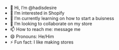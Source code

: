 - 👋 Hi, I’m @hadisdesire
- 👀 I’m interested in Shopify
- 🌱 I’m currently learning on how to start a buisness
- 💞️ I’m looking to collaborate on my store
- 📫 How to reach me: message me
- 😄 Pronouns: He/Him
- ⚡ Fun fact: I like making stores

<!---
hadisdesire/hadisdesire is a ✨ special ✨ repository because its `README.md` (this file) appears on your GitHub profile.
You can click the Preview link to take a look at your changes.
--->

